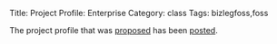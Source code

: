 Title: Project Profile: Enterprise
Category: class
Tags: bizlegfoss,foss

The project profile that was [proposed][proposal] has been [posted][presentation].

[proposal]: |filename|/2015/03/05-profile-proposal-enterprise.md
[presentation]: http://msoucy.github.io/bizleg-profiles/profile0
